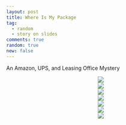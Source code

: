 ```yaml
---
layout: post
title: Where Is My Package
tag:
  - random
  - story on slides
comments: true
random: true
new: false
---
```


An Amazon, UPS, and Leasing Office Mystery

<div align="center">
  <img src="https://shawenyao.github.io/Photos/Where Is My Package/1.png" />
</div>

<div align="center">
  <img src="https://shawenyao.github.io/Photos/Where Is My Package/2.png" />
</div>

<div align="center">
  <img src="https://shawenyao.github.io/Photos/Where Is My Package/3.png" />
</div>

<div align="center">
  <img src="https://shawenyao.github.io/Photos/Where Is My Package/4.png" />
</div>

<div align="center">
  <img src="https://shawenyao.github.io/Photos/Where Is My Package/5.png" />
</div>

<div align="center">
  <img src="https://shawenyao.github.io/Photos/Where Is My Package/6.png" />
</div>

<div align="center">
  <img src="https://shawenyao.github.io/Photos/Where Is My Package/7.png" />
</div>

